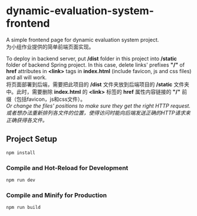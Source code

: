 # dynamic-evaluation-system-frontend

A simple frontend page for dynamic evaluation system project.  
为小组作业提供的简单前端页面实现。

To deploy in backend server, put **/dist** folder in this project into **/static** folder of backend Spring project. In this case, delete links' prefixes **"/"** of **href** attributes in **&lt;link>** tags in **index.html** (include favicon, js and css files) and all will work.  
将页面部署到后端，需要把此项目的 **/dist** 文件夹放到后端项目的 **/static** 文件夹中。此时，需要删除 **index.html** 的 **&lt;link>** 标签的 **href** 属性内容链接的 **"/"** 前缀（包括favicon，js和css文件）。  
*Or change the files' positions to make sure they get the right HTTP request.*  
*或者想办法重新排列各文件的位置，使得访问时能向后端发送正确的HTTP请求来正确获得各文件。*

## Project Setup

```sh
npm install
```

### Compile and Hot-Reload for Development

```sh
npm run dev
```

### Compile and Minify for Production

```sh
npm run build
```
